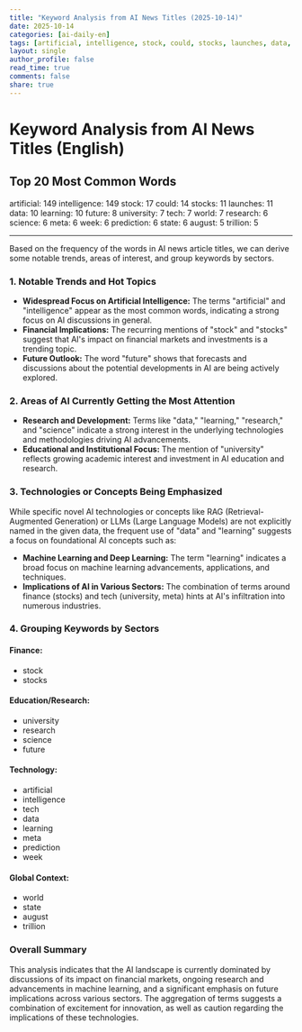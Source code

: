 ```yaml
---
title: "Keyword Analysis from AI News Titles (2025-10-14)"
date: 2025-10-14
categories: [ai-daily-en]
tags: [artificial, intelligence, stock, could, stocks, launches, data, learning, future, university, tech, world, research, science, meta, week, prediction, state, august, trillion]
layout: single
author_profile: false
read_time: true
comments: false
share: true
---
```


# Keyword Analysis from AI News Titles (English)

## Top 20 Most Common Words

artificial: 149
intelligence: 149
stock: 17
could: 14
stocks: 11
launches: 11
data: 10
learning: 10
future: 8
university: 7
tech: 7
world: 7
research: 6
science: 6
meta: 6
week: 6
prediction: 6
state: 6
august: 5
trillion: 5

---

Based on the frequency of the words in AI news article titles, we can derive some notable trends, areas of interest, and group keywords by sectors.

### 1. Notable Trends and Hot Topics
- **Widespread Focus on Artificial Intelligence:**
  The terms "artificial" and "intelligence" appear as the most common words, indicating a strong focus on AI discussions in general.
- **Financial Implications:**
  The recurring mentions of "stock" and "stocks" suggest that AI's impact on financial markets and investments is a trending topic.
- **Future Outlook:**
  The word "future" shows that forecasts and discussions about the potential developments in AI are being actively explored.

### 2. Areas of AI Currently Getting the Most Attention
- **Research and Development:** 
  Terms like "data," "learning," "research," and "science" indicate a strong interest in the underlying technologies and methodologies driving AI advancements.
- **Educational and Institutional Focus:**
  The mention of "university" reflects growing academic interest and investment in AI education and research.

### 3. Technologies or Concepts Being Emphasized
While specific novel AI technologies or concepts like RAG (Retrieval-Augmented Generation) or LLMs (Large Language Models) are not explicitly named in the given data, the frequent use of "data" and "learning" suggests a focus on foundational AI concepts such as:
- **Machine Learning and Deep Learning:** 
  The term "learning" indicates a broad focus on machine learning advancements, applications, and techniques.
- **Implications of AI in Various Sectors:** 
  The combination of terms around finance (stocks) and tech (university, meta) hints at AI's infiltration into numerous industries.

### 4. Grouping Keywords by Sectors

#### **Finance:**
- stock
- stocks

#### **Education/Research:**
- university
- research
- science
- future

#### **Technology:**
- artificial
- intelligence
- tech
- data
- learning
- meta
- prediction
- week

#### **Global Context:**
- world
- state
- august
- trillion

### Overall Summary
This analysis indicates that the AI landscape is currently dominated by discussions of its impact on financial markets, ongoing research and advancements in machine learning, and a significant emphasis on future implications across various sectors. The aggregation of terms suggests a combination of excitement for innovation, as well as caution regarding the implications of these technologies.
